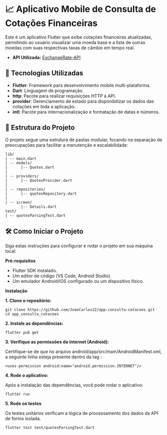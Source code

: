 # 📈 Aplicativo Mobile de Consulta de Cotações Financeiras

Este é um aplicativo Flutter que exibe cotações financeiras atualizadas, permitindo ao usuário visualizar uma moeda base e a 
lista de outras moedas com suas respectivas taxas de câmbio em tempo real.

- **API Utilizada:**  [ExchangeRate-API](https://www.exchangerate-api.com/)

## 🚀 Tecnologias Utilizadas

- **Flutter**: Framework para desenvolvimento mobile multi-plataforma.
- **Dart**: Linguagem de programação.
- **http**: Pacote para realizar requisições HTTP à API.
- **provider**: Gerenciamento de estado para disponibilizar os dados das cotações em toda a aplicação.
- **intl**: Pacote para internacionalização e formatação de datas e números.

## 📁 Estrutura do Projeto

O projeto segue uma estrutura de pastas modular, focando na separação de preocupações para facilitar a manutenção e escalabilidade:

```
lib/
| -- main.dart
| -- models/
|      |-- Quotes.dart
|
| -- providers/
|      |-- QuotesProvider.dart
|
| -- repositories/
|      |-- quotesRepository.dart
|
| -- screen/
       |-- Details.dart
test/
| -- quotesParsingTest.dart
```

## 🛠️ Como Iniciar o Projeto

Siga estas instruções para configurar e rodar o projeto em sua máquina local:

**Pré-requisitos**

- Flutter SDK instalado.
- Um editor de código (VS Code, Android Studio).
- Um emulador Android/iOS configurado ou um dispositivo físico.

**Instalação**

**1. Clone o repositório:**

```
git clone https://github.com/JoaoCarlos22/app-consulta-cotacoes.git
cd app_consulta_cotacoes
```

**2. Instale as dependências:**

```
flutter pub get
```

**3. Verifique as permissões de internet (Android):**

Certifique-se de que no arquivo android/app/src/main/AndroidManifest.xml, a seguinte linha esteja presente dentro da tag <manifest>:

```
<uses-permission android:name="android.permission.INTERNET"/>
```

**4. Rode o aplicativo:**

Após a instalação das dependências, você pode rodar o aplicativo:

```
flutter run
```

**5. Rode os testes**

Os testes unitários verificam a lógica de processamento dos dados da API de forma isolada.

```
flutter test test/quotesParsingTest.dart
```
